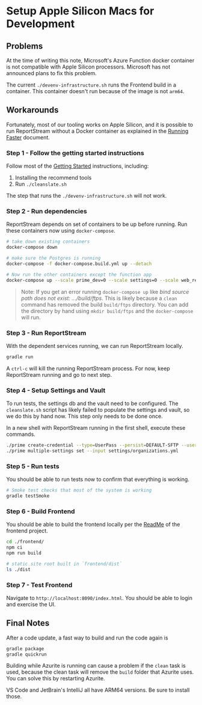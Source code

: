 # Setup Apple Silicon Macs for Development

## Problems

At the time of writing this note, Microsoft's Azure Function docker container is not compatible with Apple Silicon processors. 
Microsoft has not announced plans to fix this problem. 

The current `./devenv-infrastructure.sh` runs the Frontend build in a container. 
This container doesn't run because of the image is not `arm64`. 

## Workarounds

Fortunately, most of our tooling works on Apple Silicon, and it is possible to run ReportStream without a Docker container as explained in the [Running Faster](faster-development.md) document. 

### Step 1 - Follow the getting started instructions

Follow most of the [Getting Started](../getting_started.md) instructions, including:

1. Installing the recommend tools 
2. Run `./cleanslate.sh`

The step that runs the `./devenv-infrastructure.sh` will not work. 

### Step 2 - Run dependencies

ReportStream depends on set of containers to be up before running. Run these containers now using `docker-compose`.

```bash
# take down existing containers
docker-compose down

# make sure the Postgres is running 
docker-compose -f docker-compose.build.yml up --detach

# Now run the other containers except the function app
docker-compose up --scale prime_dev=0 --scale settings=0 --scale web_receiver=0 --detach
```

> Note: If you get an error running `docker-compose up` like *bind source path does not exist: .../build/ftps*.
> This is likely because a `clean` command has removed the build `build/ftps` directory. You can add the directory by hand using `mkdir build/ftps` and the `docker-compose` will run.

### Step 3 - Run ReportStream
With the dependent services running, we can run ReportStream locally. 

```bash
gradle run
```

A `ctrl-c` will kill the running ReportStream process. For now, keep ReportStream running and go to next step.

### Step 4 - Setup Settings and Vault
To run tests, the settings db and the vault need to be configured.
The `cleanslate.sh` script has likely failed to populate the settings and vault, so we do this by hand now.
This step only needs to be done once. 

In a new shell with ReportStream running in the first shell, execute these commands.

```bash
./prime create-credential --type=UserPass --persist=DEFAULT-SFTP --user foo --pass pass 
./prime multiple-settings set --input settings/organizations.yml
```

### Step 5 - Run tests
You should be able to run tests now to confirm that everything is working. 

```bash
# Smoke test checks that most of the system is working
gradle testSmoke
```

### Step 6 - Build Frontend

You should be able to build the frontend locally per the [ReadMe](../frontend/readme.md) of the frontend project. 

```bash
cd ./frontend/
npm ci
npm run build

# static site root built in `frontend/dist`
ls ./dist
```

### Step 7 - Test Frontend

Navigate to `http://localhost:8090/index.html`. You should be able to login and exercise the UI. 

## Final Notes

After a code update, a fast way to build and run the code again is
```bash
gradle package
gradle quickrun
```

Building while Azurite is running can cause a problem if the `clean` task is used, because the clean task will remove the `build` folder that Azurite uses. You can solve this by restarting Azurite.

VS Code and JetBrain's IntelliJ all have ARM64 versions. Be sure to install those. 